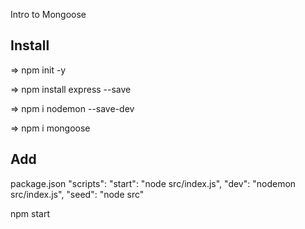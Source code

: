 Intro to Mongoose

## Install

=> npm init -y

=> npm install express --save

=> npm i nodemon --save-dev

=> npm i mongoose

## Add

package.json
"scripts":
    "start": "node src/index.js",
    "dev": "nodemon src/index.js",
    "seed": "node src"

npm start